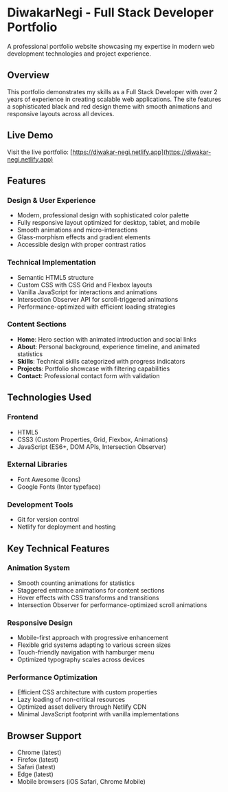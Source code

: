 # DiwakarNegi - Full Stack Developer Portfolio

A professional portfolio website showcasing my expertise in modern web development technologies and project experience.

## Overview

This portfolio demonstrates my skills as a Full Stack Developer with over 2 years of experience in creating scalable web applications. The site features a sophisticated black and red design theme with smooth animations and responsive layouts across all devices.

## Live Demo

Visit the live portfolio: [https://diwakar-negi.netlify.app](https://diwakar-negi.netlify.app)

## Features

### Design & User Experience
- Modern, professional design with sophisticated color palette
- Fully responsive layout optimized for desktop, tablet, and mobile
- Smooth animations and micro-interactions
- Glass-morphism effects and gradient elements
- Accessible design with proper contrast ratios

### Technical Implementation
- Semantic HTML5 structure
- Custom CSS with CSS Grid and Flexbox layouts
- Vanilla JavaScript for interactions and animations
- Intersection Observer API for scroll-triggered animations
- Performance-optimized with efficient loading strategies

### Content Sections
- **Home**: Hero section with animated introduction and social links
- **About**: Personal background, experience timeline, and animated statistics
- **Skills**: Technical skills categorized with progress indicators
- **Projects**: Portfolio showcase with filtering capabilities
- **Contact**: Professional contact form with validation

## Technologies Used

### Frontend
- HTML5
- CSS3 (Custom Properties, Grid, Flexbox, Animations)
- JavaScript (ES6+, DOM APIs, Intersection Observer)

### External Libraries
- Font Awesome (Icons)
- Google Fonts (Inter typeface)

### Development Tools
- Git for version control
- Netlify for deployment and hosting

## Key Technical Features

### Animation System
- Smooth counting animations for statistics
- Staggered entrance animations for content sections
- Hover effects with CSS transforms and transitions
- Intersection Observer for performance-optimized scroll animations

### Responsive Design
- Mobile-first approach with progressive enhancement
- Flexible grid systems adapting to various screen sizes
- Touch-friendly navigation with hamburger menu
- Optimized typography scales across devices

### Performance Optimization
- Efficient CSS architecture with custom properties
- Lazy loading of non-critical resources
- Optimized asset delivery through Netlify CDN
- Minimal JavaScript footprint with vanilla implementations

## Browser Support

- Chrome (latest)
- Firefox (latest)
- Safari (latest)
- Edge (latest)
- Mobile browsers (iOS Safari, Chrome Mobile)

